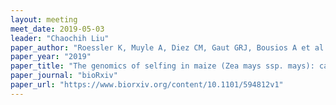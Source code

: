 ```yaml
---
layout: meeting
meet_date: 2019-05-03
leader: "Chaochih Liu"
paper_author: "Roessler K, Muyle A, Diez CM, Gaut GRJ, Bousios A et al."
paper_year: "2019"
paper_title: "The genomics of selfing in maize (Zea mays ssp. mays): catching purging in the act"
paper_journal: "bioRxiv"
paper_url: "https://www.biorxiv.org/content/10.1101/594812v1"
---
```

